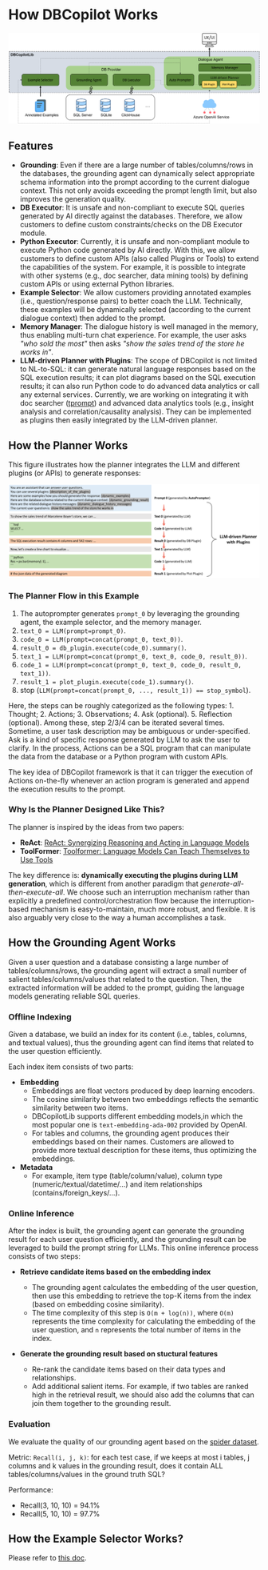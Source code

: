 # How DBCopilot Works

![Components](./images/components.png)

## Features

- **Grounding**:
  Even if there are a large number of tables/columns/rows in the databases,
  the grounding agent can dynamically select appropriate schema information into the prompt according to the current dialogue context.
  This not only avoids exceeding the prompt length limit, but also improves the generation quality.
- **DB Executor**:
  It is unsafe and non-compliant to execute SQL queries generated by AI directly against the databases.
  Therefore, we allow customers to define custom constraints/checks on the DB Executor module.
- **Python Executor**:
  Currently, it is unsafe and non-compliant module to execute Python code generated by AI directly.
  With this, we allow customers to define custom APIs (also called Plugins or Tools) to extend the capabilities of the system. 
  For example, it is possible to integrate with other systems (e.g., doc searcher, data mining tools) by defining custom APIs or using external Python libraries.
- **Example Selector**:
  We allow customers providing annotated examples (i.e., question/response pairs) to better coach the LLM.
  Technically, these examples will be dynamically selected (according to the current dialogue context) then added to the prompt.
- **Memory Manager**:
  The dialogue history is well managed in the memory, thus enabling multi-turn chat experience.
  For example, the user asks *"who sold the most"* then asks *"show the sales trend of the store he works in"*.
- **LLM-driven Planner with Plugins**:
  The scope of DBCopilot is not limited to NL-to-SQL:
  it can generate natural language responses based on the SQL execution results;
  it can plot diagrams based on the SQL execution results;
  it can also run Python code to do advanced data analytics or call any external services.
  Currently, we are working on integrating it with doc searcher ([tprompt](https://aka.ms/tprompt)) and advanced data analytics tools (e.g., insight analysis and correlation/causality analysis).
  They can be implemented as plugins then easily integrated by the LLM-driven planner.
  
## How the Planner Works

This figure illustrates how the planner integrates the LLM and different plugins (or APIs) to generate responses:

![planner_flow](./images/planner_flow.png)

### The Planner Flow in this Example

1. The autoprompter generates `prompt_0` by leveraging the grounding agent, the example selector, and the memory manager.
2. `text_0 = LLM(prompt=prompt_0)`.
3. `code_0 = LLM(prompt=concat(prompt_0, text_0))`.
4. `result_0 = db_plugin.execute(code_0).summary()`.
5. `text_1 = LLM(prompt=concat(prompt_0, text_0, code_0, result_0))`.
6. `code_1 = LLM(prompt=concat(prompt_0, text_0, code_0, result_0, text_1))`.
7. `result_1 = plot_plugin.execute(code_1).summary()`.
8. stop (`LLM(prompt=concat(prompt_0, ..., result_1)) == stop_symbol`).

Here, the steps can be roughly categorized as the following types: 1. Thought; 2. Actions; 3. Observations; 4. Ask (optional). 5. Reflection (optional). Among these, step 2/3/4 can be iterated several times. 
Sometime, a user task description may be ambiguous or under-specified. Ask is a kind of specific response generated by LLM to ask the user to clarify.  In the process, Actions can be a SQL program that can manipulate the data from the database or a Python program with custom APIs. 

The key idea of DBCopilot framework is that it can trigger the execution of Actions on-the-fly whenever an action program is generated and append the execution results to the prompt.

### Why Is the Planner Designed Like This?

The planner is inspired by the ideas from two papers:
- **ReAct**: [ReAct: Synergizing Reasoning and Acting in Language Models](https://arxiv.org/abs/2210.03629)
- **ToolFormer**: [Toolformer: Language Models Can Teach Themselves to Use Tools](https://arxiv.org/abs/2302.04761)

The key difference is: **dynamically executing the plugins during LLM generation**, which is different from another paradigm that *generate-all-then-execute-all*.
We choose such an interruption mechanism rather than explicitly a predefined control/orchestration flow because the interruption-based mechanism is easy-to-maintain, much more robust, and flexible. It is also arguably very close to the way a human accomplishes a task.

## How the Grounding Agent Works

Given a user question and a database consisting a large number of tables/columns/rows,
the grounding agent will extract a small number of salient tables/columns/values that related to the question.
Then, the extracted information will be added to the prompt, guiding the language models generating reliable SQL queries.

### Offline Indexing

Given a database, we build an index for its content (i.e., tables, columns, and textual values),
thus the grounding agent can find items that related to the user question efficiently.

Each index item consists of two parts:

- **Embedding**
  - Embeddings are float vectors produced by deep learning encoders.
  - The cosine similarity between two embeddings reflects the semantic similarity between two items.
  - DBCopilotLib supports different embedding models,in which the most popular one is `text-embedding-ada-002` provided by OpenAI.
  - For tables and columns, the grounding agent produces their embeddings based on their names.
    Customers are allowed to provide more textual description for these items, thus optimizing the embeddings.
- **Metadata**
  - For example, item type (table/column/value), column type (numeric/textual/datetime/...) and item relationships (contains/foreign_keys/...).

### Online Inference

After the index is built, the grounding agent can generate the grounding result for each user question efficiently,
and the grounding result can be leveraged to build the prompt string for LLMs.
This online inference process consists of two steps:

- **Retrieve candidate items based on the embedding index**
  - The grounding agent calculates the embedding of the user question,
    then use this embedding to retrieve the top-K items from the index
    (based on embedding cosine similarity).
  - The time complexity of this step is `O(m + log(n))`,
    where `O(m)` represents the time complexity for calculating the embedding of the user question,
    and `n` represents the total number of items in the index.

- **Generate the grounding result based on stuctural features**
  - Re-rank the candidate items based on their data types and relationships.
  - Add additional salient items.
    For example, if two tables are ranked high in the retrieval result,
    we should also add the columns that can join them together to the grounding result.

### Evaluation

We evaluate the quality of our grounding agent based on the [spider dataset](https://yale-lily.github.io/spider).

Metric: `Recall(i, j, k)`: for each test case, if we keeps at most i tables, j columns and k values in the grounding result,
does it contain ALL tables/columns/values in the ground truth SQL?

Performance:
- Recall(3, 10, 10) = 94.1%
- Recall(5, 10, 10) = 97.7%

## How the Example Selector Works?

Please refer to [this doc](../samples/example_selector/README.md).